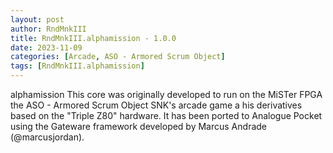 ```yaml
---
layout: post
author: RndMnkIII
title: RndMnkIII.alphamission - 1.0.0
date: 2023-11-09
categories: [Arcade, ASO - Armored Scrum Object]
tags: [RndMnkIII.alphamission]
---
```

alphamission
This core was originally developed to run on the MiSTer FPGA the ASO - Armored Scrum Object SNK's arcade game a his derivatives based on the "Triple Z80" hardware. It has been ported to Analogue Pocket using the Gateware framework developed by Marcus Andrade (@marcusjordan).

